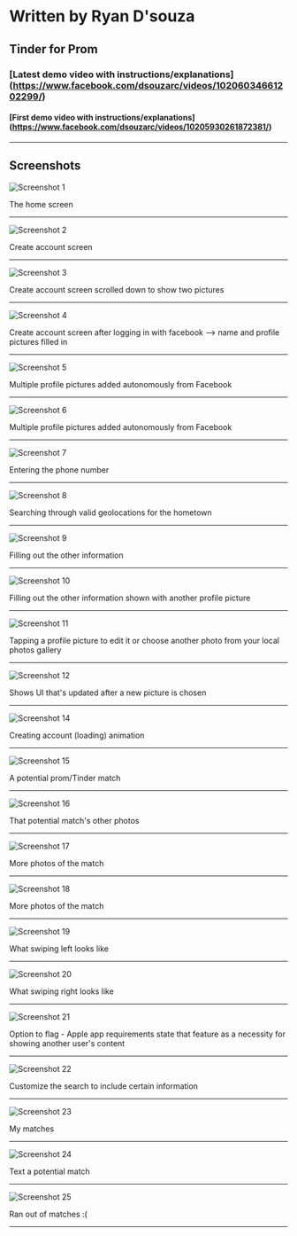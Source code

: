 # Written by Ryan D'souza

## Tinder for Prom

### [Latest demo video with instructions/explanations] (https://www.facebook.com/dsouzarc/videos/10206034661202299/)

#### [First demo video with instructions/explanations] (https://www.facebook.com/dsouzarc/videos/10205930261872381/)


---

## Screenshots

![Screenshot 1](https://github.com/dsouzarc/promme/blob/master/Screenshots/Screenshot_1.png)

The home screen

---

![Screenshot 2](https://github.com/dsouzarc/promme/blob/master/Screenshots/Screenshot_2.png)

Create account screen

---

![Screenshot 3](https://github.com/dsouzarc/promme/blob/master/Screenshots/Screenshot_3.png)

Create account screen scrolled down to show two pictures

---

![Screenshot 4](https://github.com/dsouzarc/promme/blob/master/Screenshots/Screenshot_4.png)

Create account screen after logging in with facebook --> name and profile pictures filled in

---

![Screenshot 5](https://github.com/dsouzarc/promme/blob/master/Screenshots/Screenshot_5.png)

Multiple profile pictures added autonomously from Facebook

---

![Screenshot 6](https://github.com/dsouzarc/promme/blob/master/Screenshots/Screenshot_6.png)

Multiple profile pictures added autonomously from Facebook

---

![Screenshot 7](https://github.com/dsouzarc/promme/blob/master/Screenshots/Screenshot_7.png)

Entering the phone number

---

![Screenshot 8](https://github.com/dsouzarc/promme/blob/master/Screenshots/Screenshot_8.png)

Searching through valid geolocations for the hometown

---

![Screenshot 9](https://github.com/dsouzarc/promme/blob/master/Screenshots/Screenshot_9.png)

Filling out the other information

---

![Screenshot 10](https://github.com/dsouzarc/promme/blob/master/Screenshots/Screenshot_10.png)

Filling out the other information shown with another profile picture

---

![Screenshot 11](https://github.com/dsouzarc/promme/blob/master/Screenshots/Screenshot_11.png)

Tapping a profile picture to edit it or choose another photo from your local photos gallery

---

![Screenshot 12](https://github.com/dsouzarc/promme/blob/master/Screenshots/Screenshot_12.png)

Shows UI that's updated after a new picture is chosen

---

![Screenshot 14](https://github.com/dsouzarc/promme/blob/master/Screenshots/Screenshot_14.png)

Creating account (loading) animation

---

![Screenshot 15](https://github.com/dsouzarc/promme/blob/master/Screenshots/Screenshot_15.png)

A potential prom/Tinder match

---

![Screenshot 16](https://github.com/dsouzarc/promme/blob/master/Screenshots/Screenshot_16.png)

That potential match's other photos

---

![Screenshot 17](https://github.com/dsouzarc/promme/blob/master/Screenshots/Screenshot_17.png)

More photos of the match

---

![Screenshot 18](https://github.com/dsouzarc/promme/blob/master/Screenshots/Screenshot_18.png)

More photos of the match

---

![Screenshot 19](https://github.com/dsouzarc/promme/blob/master/Screenshots/Screenshot_19.png)

What swiping left looks like

---

![Screenshot 20](https://github.com/dsouzarc/promme/blob/master/Screenshots/Screenshot_20.png)

What swiping right looks like

---

![Screenshot 21](https://github.com/dsouzarc/promme/blob/master/Screenshots/Screenshot_21.png)

Option to flag - Apple app requirements state that feature as a necessity for showing another user's content

---

![Screenshot 22](https://github.com/dsouzarc/promme/blob/master/Screenshots/Screenshot_22.png)

Customize the search to include certain information

---

![Screenshot 23](https://github.com/dsouzarc/promme/blob/master/Screenshots/Screenshot_23.png)

My matches

---

![Screenshot 24](https://github.com/dsouzarc/promme/blob/master/Screenshots/Screenshot_24.png)

Text a potential match

---

![Screenshot 25](https://github.com/dsouzarc/promme/blob/master/Screenshots/Screenshot_25.png)

Ran out of matches :( 

---
